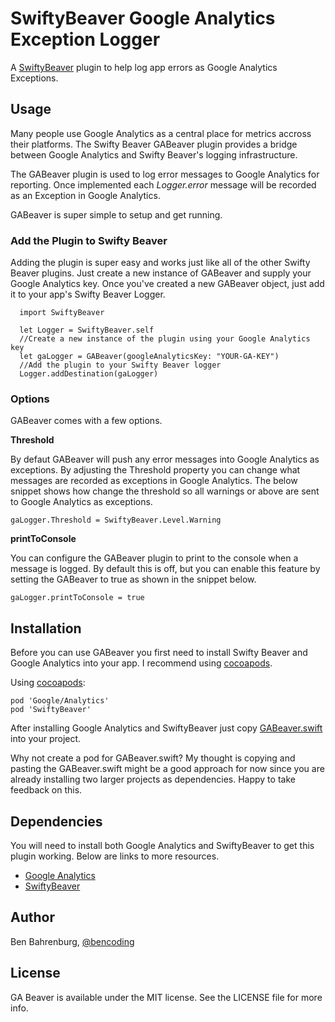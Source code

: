 # SwiftyBeaver Google Analytics Exception Logger

A [SwiftyBeaver](https://swiftybeaver.com) plugin to help log app errors as Google Analytics Exceptions.

## Usage

Many people use Google Analytics as a central place for metrics accross their platforms.  The Swifty Beaver GABeaver plugin provides a bridge between Google Analytics and Swifty Beaver's logging infrastructure.

The GABeaver plugin is used to log error messages to Google Analytics for reporting.  Once implemented each <i>Logger.error</i> message will be recorded as an Exception in Google Analytics.

GABeaver is super simple to setup and get running.

### Add the Plugin to Swifty Beaver

Adding the plugin is super easy and works just like all of the other Swifty Beaver plugins.  Just create a new instance of GABeaver and supply your Google Analytics key.  Once you've created a new GABeaver object, just add it to your app's Swifty Beaver Logger.

~~~
  import SwiftyBeaver
  
  let Logger = SwiftyBeaver.self
  //Create a new instance of the plugin using your Google Analytics key
  let gaLogger = GABeaver(googleAnalyticsKey: "YOUR-GA-KEY")
  //Add the plugin to your Swifty Beaver logger
  Logger.addDestination(gaLogger) 
~~~

### Options
GABeaver comes with a few options.

<b>Threshold</b>

By defaut GABeaver will push any error messages into Google Analytics as exceptions.  By adjusting the Threshold property you can change what messages are recorded as exceptions in Google Analytics.  The below snippet shows how change the threshold so all warnings or above are sent to Google Analytics as exceptions.

~~~
gaLogger.Threshold = SwiftyBeaver.Level.Warning
~~~

<b>printToConsole</b>

You can configure the GABeaver plugin to print to the console when a message is logged.  By default this is off, but you can enable this feature by setting the GABeaver to true as shown in the snippet below.

~~~
gaLogger.printToConsole = true
~~~

## Installation

Before you can use GABeaver you first need to install Swifty Beaver and Google Analytics into your app.  I recommend using [cocoapods](https://cocoapods.org).

Using [cocoapods](https://cocoapods.org):

~~~
pod 'Google/Analytics'
pod 'SwiftyBeaver'
~~~

After installing Google Analytics and SwiftyBeaver just copy  [GABeaver.swift](https://github.com/benbahrenburg/SwiftyBeaver-GA-Exception-Logger/blob/master/GABeaver.swift) into your project.

Why not create a pod for GABeaver.swift?  My thought is copying and pasting the GABeaver.swift might be a good approach for now since you are already installing two larger projects as dependencies.  Happy to take feedback on this.

## Dependencies

You will need to install both Google Analytics and SwiftyBeaver to get this plugin working. Below are links to more resources.

* [Google Analytics](https://developers.google.com/analytics/devguides/collection/ios/v3/?ver=swift)
* [SwiftyBeaver](https://swiftybeaver.com)

## Author

Ben Bahrenburg, [@bencoding](http://twitter.com/bencoding)

## License

GA Beaver is available under the MIT license. See the LICENSE file for more info.
